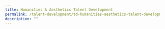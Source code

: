```yaml
---
title: Humanities & Aesthetics Talent Development
permalink: /talent-development/td-humanities-aesthetics-talent-development/
description: ""
---
```

